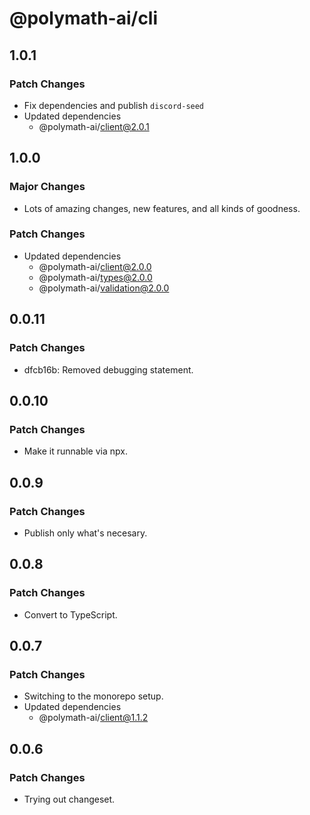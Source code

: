 # @polymath-ai/cli

## 1.0.1

### Patch Changes

- Fix dependencies and publish `discord-seed`
- Updated dependencies
  - @polymath-ai/client@2.0.1

## 1.0.0

### Major Changes

- Lots of amazing changes, new features, and all kinds of goodness.

### Patch Changes

- Updated dependencies
  - @polymath-ai/client@2.0.0
  - @polymath-ai/types@2.0.0
  - @polymath-ai/validation@2.0.0

## 0.0.11

### Patch Changes

- dfcb16b: Removed debugging statement.

## 0.0.10

### Patch Changes

- Make it runnable via npx.

## 0.0.9

### Patch Changes

- Publish only what's necesary.

## 0.0.8

### Patch Changes

- Convert to TypeScript.

## 0.0.7

### Patch Changes

- Switching to the monorepo setup.
- Updated dependencies
  - @polymath-ai/client@1.1.2

## 0.0.6

### Patch Changes

- Trying out changeset.
